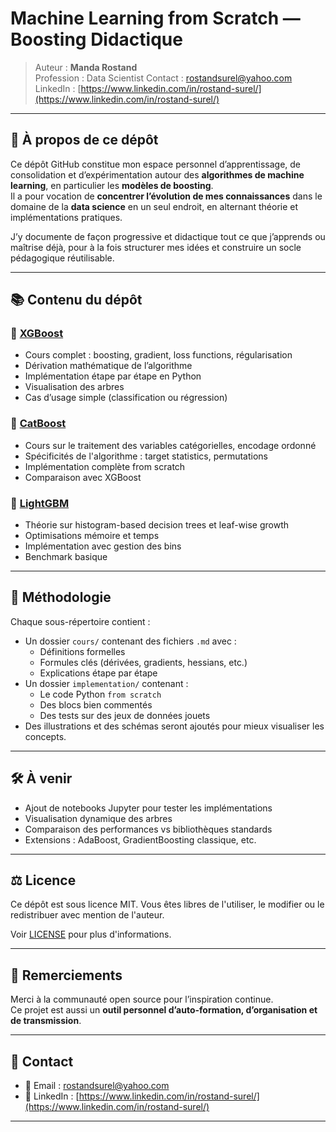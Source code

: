 # Machine Learning from Scratch — Boosting Didactique

> Auteur : **Manda Rostand**  
> Profession : Data Scientist 
> Contact : rostandsurel@yahoo.com  
> LinkedIn : [https://www.linkedin.com/in/rostand-surel/](https://www.linkedin.com/in/rostand-surel/)

---

## 🧭 À propos de ce dépôt

Ce dépôt GitHub constitue mon espace personnel d’apprentissage, de consolidation et d’expérimentation autour des **algorithmes de machine learning**, en particulier les **modèles de boosting**.  
Il a pour vocation de **concentrer l’évolution de mes connaissances** dans le domaine de la **data science** en un seul endroit, en alternant théorie et implémentations pratiques.

J’y documente de façon progressive et didactique tout ce que j’apprends ou maîtrise déjà, pour à la fois structurer mes idées et construire un socle pédagogique réutilisable.

---

## 📚 Contenu du dépôt

### 🔹 [XGBoost](./xgboost_from_scratch)
- Cours complet : boosting, gradient, loss functions, régularisation
- Dérivation mathématique de l’algorithme
- Implémentation étape par étape en Python
- Visualisation des arbres
- Cas d’usage simple (classification ou régression)

### 🔹 [CatBoost](./catboost_from_scratch)
- Cours sur le traitement des variables catégorielles, encodage ordonné
- Spécificités de l'algorithme : target statistics, permutations
- Implémentation complète from scratch
- Comparaison avec XGBoost

### 🔹 [LightGBM](./lightgbm_from_scratch)
- Théorie sur histogram-based decision trees et leaf-wise growth
- Optimisations mémoire et temps
- Implémentation avec gestion des bins
- Benchmark basique

---

## 🧠 Méthodologie

Chaque sous-répertoire contient :
- Un dossier `cours/` contenant des fichiers `.md` avec :
  - Définitions formelles
  - Formules clés (dérivées, gradients, hessians, etc.)
  - Explications étape par étape
- Un dossier `implementation/` contenant :
  - Le code Python `from scratch`
  - Des blocs bien commentés
  - Des tests sur des jeux de données jouets
- Des illustrations et des schémas seront ajoutés pour mieux visualiser les concepts.

---

## 🛠️ À venir

- Ajout de notebooks Jupyter pour tester les implémentations
- Visualisation dynamique des arbres
- Comparaison des performances vs bibliothèques standards
- Extensions : AdaBoost, GradientBoosting classique, etc.

---

## ⚖️ Licence

Ce dépôt est sous licence MIT. Vous êtes libres de l'utiliser, le modifier ou le redistribuer avec mention de l'auteur.

Voir [LICENSE](./LICENSE) pour plus d'informations.

---

## 🙌 Remerciements

Merci à la communauté open source pour l’inspiration continue.  
Ce projet est aussi un **outil personnel d’auto-formation, d’organisation et de transmission**.

---

## 📩 Contact

- 📧 Email : rostandsurel@yahoo.com  
- 💼 LinkedIn : [https://www.linkedin.com/in/rostand-surel/](https://www.linkedin.com/in/rostand-surel/)

---
